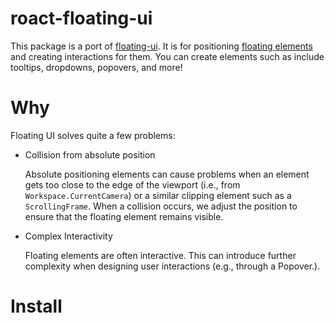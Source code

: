 # roact-floating-ui

This package is a port of [floating-ui](https://floating-ui.com/). It is for positioning <u>floating elements</u> and creating interactions for them.
You can create elements such as include tooltips, dropdowns, popovers, and more!

# Why

Floating UI solves quite a few problems:

- Collision from absolute position

  Absolute positioning elements can cause problems when an element gets too close to the edge of the viewport (i.e., from `Workspace.CurrentCamera`) or a similar clipping element such as a `ScrollingFrame`. When a collision occurs, we adjust the position to ensure that the floating element remains visible.

- Complex Interactivity

  Floating elements are often interactive. This can introduce further complexity when designing user interactions (e.g., through a Popover.).

# Install
